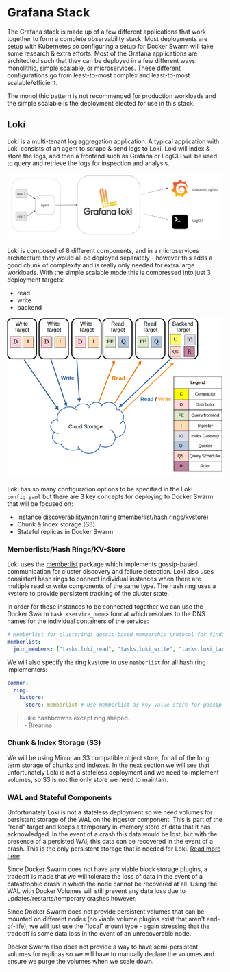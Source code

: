 # Grafana Stack

The Grafana stack is made up of a few different applications that work together to form a complete observability stack. Most deployments are setup with Kubernetes so configuring a setup for Docker Swarm will take some research & extra efforts. Most of the Grafana applications are architected such that they can be deployed in a few different ways: monolithic, simple scalable, or microservices. These different configurations go from least-to-most complex and least-to-most scalable/efficient.

The monolithic pattern is not recommended for production workloads and the simple scalable is the deployment elected for use in this stack.

## Loki

Loki is a multi-tenant log aggregation application. A typical application with Loki consists of an agent to scrape & send logs to Loki, Loki will index & store the logs, and then a frontend such as Grafana or LogCLI will be used to query and retrieve the logs for inspection and analysis.

![Grafana Loki Stack](/doc/files/02.grafana_stack.md/grafana_loki_stack.png)

Loki is composed of 8 different components, and in a microservices architecture they would all be deployed separately - however this adds a good chunk of complexity and is really only needed for extra large workloads. With the simple scalable mode this is compressed into just 3 deployment targets:

- read
- write
- backend

![Loki Simple Scalable](/doc/files/02.grafana_stack.md/loki_simple_scalable.png)

Loki has so many configuration options to be specified in the Loki `config.yaml` but there are 3 key concepts for deploying to Docker Swarm that will be focused on:

- Instance discoverability/monitoring (memberlist/hash rings/kvstore)
- Chunk & Index storage (S3)
- Stateful replicas in Docker Swarm

### Memberlists/Hash Rings/KV-Store

Loki uses the [memberlist](https://github.com/hashicorp/memberlist) package which implements gossip-based communication for cluster discovery and failure detection. Loki also uses consistent hash rings to connect individual instances when there are multiple read or write components of the same type. The hash ring uses a kvstore to provide persistent tracking of the cluster state.

In order for these instances to be connected together we can use the Docker Swarm `task.<service_name>` format which resolves to the DNS names for the individual containers of the service:

```yaml
# Memberlist for clustering: gossip-based membership protocol for finding and tracking nodes
memberlist:
  join_members: ["tasks.loki_read", "tasks.loki_write", "tasks.loki_backend"]
```

We will also specify the ring kvstore to use `memberlist` for all hash ring implementers:

```yaml
common:
  ring:
    kvstore:
      store: memberlist # Use memberlist as key-value store for gossip protocol
```

> Like hashbrowns except ring shaped.
> <br/>- Breanna

### Chunk & Index Storage (S3)

We will be using Minio, an S3 compatible object store, for all of the long term storage of chunks and indexes. In the next section we will see that unfortunately Loki is not a stateless deployment and we need to implement volumes, so S3 is not the only store we need to maintain.

### WAL and Stateful Components

Unfortunately Loki is not a stateless deployment so we need volumes for persistent storage of the WAL on the ingestor component. This is part of the "read" target and keeps a temporary in-memory store of data that it has acknowledged. In the event of a crash this data would be lost, but with the presence of a persisted WAl, this data can be recovered in the event of a crash. This is the only persistent storage that is needed for Loki. [Read more here](https://grafana.com/docs/loki/latest/operations/storage/wal/).

Since Docker Swarm does not have any viable block storage plugins, a tradeoff is made that we will tolerate the loss of data in the event of a catastrophic crash in which the node cannot be recovered at all. Using the WAL with Docker Volumes will still prevent any data loss due to updates/restarts/temporary crashes however.

Since Docker Swarm does not provide persistent volumes that can be mounted on different nodes (no viable volume plugins exist that aren't end-of-life), we will just use the "local" mount type - again stressing that the tradeoff is some data loss in the event of an unrecoverable node.

Docker Swarm also does not provide a way to have semi-persistent volumes for replicas so we will have to manually declare the volumes and ensure we purge the volumes when we scale down.
